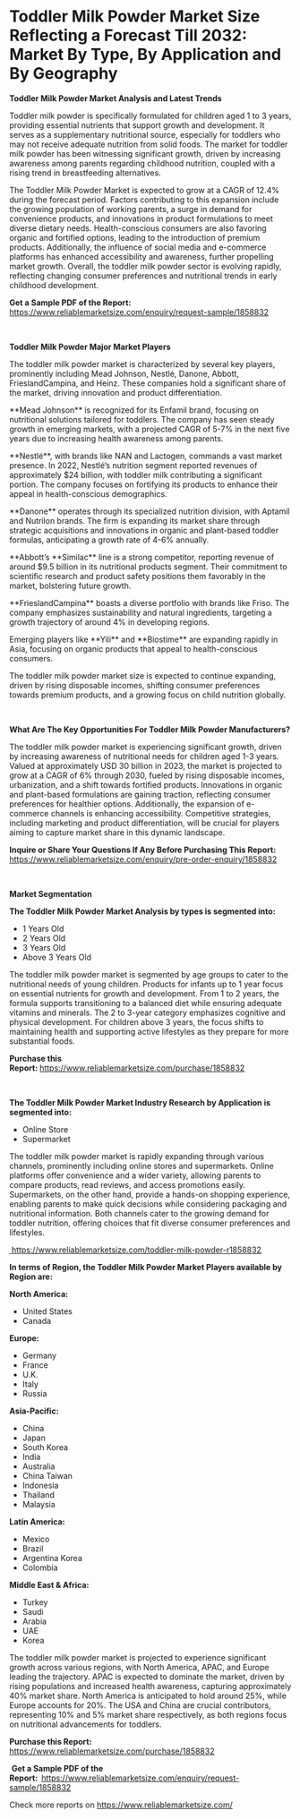 <p><h1>Toddler Milk Powder Market Size Reflecting a Forecast Till 2032: Market By Type, By Application and By Geography</h1></p><p><strong>Toddler Milk Powder Market Analysis and Latest Trends</strong></p>
<p><p>Toddler milk powder is specifically formulated for children aged 1 to 3 years, providing essential nutrients that support growth and development. It serves as a supplementary nutritional source, especially for toddlers who may not receive adequate nutrition from solid foods. The market for toddler milk powder has been witnessing significant growth, driven by increasing awareness among parents regarding childhood nutrition, coupled with a rising trend in breastfeeding alternatives.</p><p>The Toddler Milk Powder Market is expected to grow at a CAGR of 12.4% during the forecast period. Factors contributing to this expansion include the growing population of working parents, a surge in demand for convenience products, and innovations in product formulations to meet diverse dietary needs. Health-conscious consumers are also favoring organic and fortified options, leading to the introduction of premium products. Additionally, the influence of social media and e-commerce platforms has enhanced accessibility and awareness, further propelling market growth. Overall, the toddler milk powder sector is evolving rapidly, reflecting changing consumer preferences and nutritional trends in early childhood development.</p></p>
<p><strong>Get a Sample PDF of the Report:&nbsp;</strong> <a href="https://www.reliablemarketsize.com/enquiry/request-sample/1858832?utm_campaign=2038&utm_medium=2&utm_source=Github&utm_content=ia&utm_term=15022025&utm_id=toddler-milk-powder">https://www.reliablemarketsize.com/enquiry/request-sample/1858832</a></p>
<p>&nbsp;</p>
<p><strong>Toddler Milk Powder Major Market Players</strong></p>
<p><p>The toddler milk powder market is characterized by several key players, prominently including Mead Johnson, Nestlé, Danone, Abbott, FrieslandCampina, and Heinz. These companies hold a significant share of the market, driving innovation and product differentiation.</p><p>**Mead Johnson** is recognized for its Enfamil brand, focusing on nutritional solutions tailored for toddlers. The company has seen steady growth in emerging markets, with a projected CAGR of 5-7% in the next five years due to increasing health awareness among parents.</p><p>**Nestlé**, with brands like NAN and Lactogen, commands a vast market presence. In 2022, Nestlé’s nutrition segment reported revenues of approximately $24 billion, with toddler milk contributing a significant portion. The company focuses on fortifying its products to enhance their appeal in health-conscious demographics.</p><p>**Danone** operates through its specialized nutrition division, with Aptamil and Nutrilon brands. The firm is expanding its market share through strategic acquisitions and innovations in organic and plant-based toddler formulas, anticipating a growth rate of 4-6% annually.</p><p>**Abbott’s **Similac** line is a strong competitor, reporting revenue of around $9.5 billion in its nutritional products segment. Their commitment to scientific research and product safety positions them favorably in the market, bolstering future growth.</p><p>**FrieslandCampina** boasts a diverse portfolio with brands like Friso. The company emphasizes sustainability and natural ingredients, targeting a growth trajectory of around 4% in developing regions.</p><p>Emerging players like **Yili** and **Biostime** are expanding rapidly in Asia, focusing on organic products that appeal to health-conscious consumers. </p><p>The toddler milk powder market size is expected to continue expanding, driven by rising disposable incomes, shifting consumer preferences towards premium products, and a growing focus on child nutrition globally.</p></p>
<p>&nbsp;</p>
<p><strong>What Are The Key Opportunities For Toddler Milk Powder Manufacturers?</strong></p>
<p><p>The toddler milk powder market is experiencing significant growth, driven by increasing awareness of nutritional needs for children aged 1-3 years. Valued at approximately USD 30 billion in 2023, the market is projected to grow at a CAGR of 6% through 2030, fueled by rising disposable incomes, urbanization, and a shift towards fortified products. Innovations in organic and plant-based formulations are gaining traction, reflecting consumer preferences for healthier options. Additionally, the expansion of e-commerce channels is enhancing accessibility. Competitive strategies, including marketing and product differentiation, will be crucial for players aiming to capture market share in this dynamic landscape.</p></p>
<p><strong>Inquire or Share Your Questions If Any Before Purchasing This Report:</strong> <a href="https://www.reliablemarketsize.com/enquiry/pre-order-enquiry/1858832?utm_campaign=2038&utm_medium=2&utm_source=Github&utm_content=ia&utm_term=15022025&utm_id=toddler-milk-powder">https://www.reliablemarketsize.com/enquiry/pre-order-enquiry/1858832</a></p>
<p>&nbsp;</p>
<p><strong>Market Segmentation</strong></p>
<p><strong>The Toddler Milk Powder Market Analysis by types is segmented into:</strong></p>
<p><ul><li>1 Years Old</li><li>2 Years Old</li><li>3 Years Old</li><li>Above 3 Years Old</li></ul></p>
<p><p>The toddler milk powder market is segmented by age groups to cater to the nutritional needs of young children. Products for infants up to 1 year focus on essential nutrients for growth and development. From 1 to 2 years, the formula supports transitioning to a balanced diet while ensuring adequate vitamins and minerals. The 2 to 3-year category emphasizes cognitive and physical development. For children above 3 years, the focus shifts to maintaining health and supporting active lifestyles as they prepare for more substantial foods.</p></p>
<p><strong>Purchase this Report:&nbsp;</strong><a href="https://www.reliablemarketsize.com/purchase/1858832?utm_campaign=2038&utm_medium=2&utm_source=Github&utm_content=ia&utm_term=15022025&utm_id=toddler-milk-powder">https://www.reliablemarketsize.com/purchase/1858832</a></p>
<p>&nbsp;</p>
<p><strong>The Toddler Milk Powder Market Industry Research by Application is segmented into:</strong></p>
<p><ul><li>Online Store</li><li>Supermarket</li></ul></p>
<p><p>The toddler milk powder market is rapidly expanding through various channels, prominently including online stores and supermarkets. Online platforms offer convenience and a wider variety, allowing parents to compare products, read reviews, and access promotions easily. Supermarkets, on the other hand, provide a hands-on shopping experience, enabling parents to make quick decisions while considering packaging and nutritional information. Both channels cater to the growing demand for toddler nutrition, offering choices that fit diverse consumer preferences and lifestyles.</p></p>
<p><a href="https://www.reliablemarketsize.com/toddler-milk-powder-r1858832?utm_campaign=2038&utm_medium=2&utm_source=Github&utm_content=ia&utm_term=15022025&utm_id=toddler-milk-powder">&nbsp;https://www.reliablemarketsize.com/toddler-milk-powder-r1858832</a></p>
<p><strong>In terms of Region, the Toddler Milk Powder Market Players available by Region are:</strong></p>
<p>
    <p> <strong> North America: </strong>
        <ul>
            <li>United States</li>
            <li>Canada</li>
        </ul>
        </p> 
    <p> <strong> Europe: </strong>
        <ul>
            <li>Germany</li>
            <li>France</li>
            <li>U.K.</li>
            <li>Italy</li>
            <li>Russia</li>
        </ul>
        </p> 
    <p> <strong> Asia-Pacific: </strong>
        <ul>
            <li>China</li>
            <li>Japan</li>
            <li>South Korea</li>
            <li>India</li>
            <li>Australia</li>
            <li>China Taiwan</li>
            <li>Indonesia</li>
            <li>Thailand</li>
            <li>Malaysia</li>
        </ul>
        </p> 
    <p> <strong> Latin America: </strong>
        <ul>
            <li>Mexico</li>
            <li>Brazil</li>
            <li>Argentina Korea</li>
            <li>Colombia</li>
        </ul>
        </p> 
    <p> <strong> Middle East & Africa: </strong>
        <ul>
            <li>Turkey</li>
            <li>Saudi</li>
            <li>Arabia</li>
            <li>UAE</li>
            <li>Korea</li>
        </ul>
    </p>
    </p>
<p><p>The toddler milk powder market is projected to experience significant growth across various regions, with North America, APAC, and Europe leading the trajectory. APAC is expected to dominate the market, driven by rising populations and increased health awareness, capturing approximately 40% market share. North America is anticipated to hold around 25%, while Europe accounts for 20%. The USA and China are crucial contributors, representing 10% and 5% market share respectively, as both regions focus on nutritional advancements for toddlers.</p></p>
<p><strong>Purchase this Report: </strong><a href="https://www.reliablemarketsize.com/purchase/1858832?utm_campaign=2038&utm_medium=2&utm_source=Github&utm_content=ia&utm_term=15022025&utm_id=toddler-milk-powder">https://www.reliablemarketsize.com/purchase/1858832</a></p>
<p>&nbsp;<strong>Get a Sample PDF of the Report:&nbsp;&nbsp;</strong><a href="https://www.reliablemarketsize.com/enquiry/request-sample/1858832?utm_campaign=2038&utm_medium=2&utm_source=Github&utm_content=ia&utm_term=15022025&utm_id=toddler-milk-powder">https://www.reliablemarketsize.com/enquiry/request-sample/1858832</a></p>
<p><strong></strong></p>
<p>Check more reports on <a href="https://www.reliablemarketsize.com/?utm_campaign=2038&utm_medium=2&utm_source=Github&utm_content=ia&utm_term=15022025&utm_id=toddler-milk-powder">https://www.reliablemarketsize.com/</a></p>